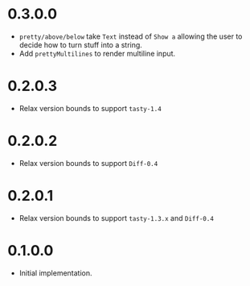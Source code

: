 # 0.3.0.0

- `pretty/above/below` take `Text` instead of `Show a` allowing the user to decide how to turn stuff into a string.
- Add `prettyMultilines` to render multiline input.

# 0.2.0.3

- Relax version bounds to support `tasty-1.4`

# 0.2.0.2

- Relax version bounds to support `Diff-0.4`

# 0.2.0.1

- Relax version bounds to support `tasty-1.3.x` and `Diff-0.4`

# 0.1.0.0

- Initial implementation.
